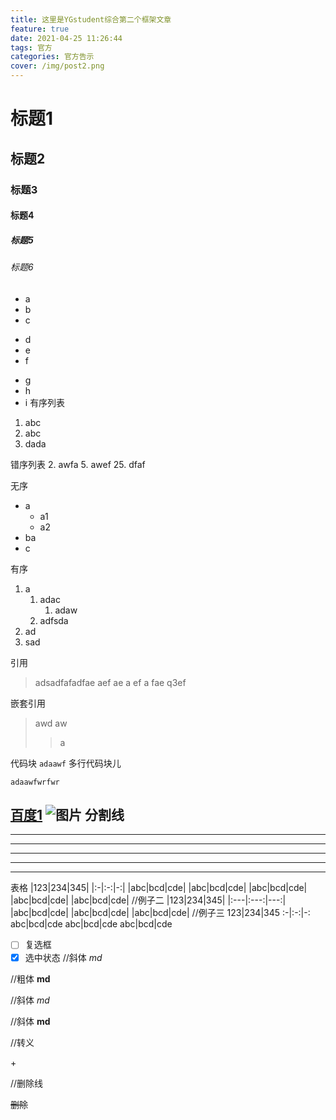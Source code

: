 ```yaml
---
title: 这里是YGstudent综合第二个框架文章
feature: true
date: 2021-04-25 11:26:44
tags: 官方
categories: 官方告示
cover: /img/post2.png
---
```

# 标题1 #
## 标题2 ##
### 标题3 ###
#### 标题4 ####
##### 标题5 #####
###### 标题6 #######

+ a
+ b
+ c
 
- d
- e
- f
 
* g
* h
* i
有序列表
1. abc
2. abc
3. dada
 
错序列表
2. awfa
5. awef
25. dfaf

无序
+ a
  + a1
  + a2
+ ba
+ c
 
有序
1. a
   1. adac
      1. adaw
   2. adfsda
2. ad
3. sad

引用
> adsadfafadfae  aef ae 
a ef a fae q3ef 
 
嵌套引用
> awd aw
>> a

代码块
`
adaawf
`
多行代码块儿
```
adaawfwrfwr
```

[百度1](www.baidu.com)
![图片](https://note.youdao.com/favicon.ico)
分割线
---
- - -
-------
*****
* * *
____

表格
|123|234|345|
|:-|:-:|-:|
|abc|bcd|cde|
|abc|bcd|cde|
|abc|bcd|cde|
|abc|bcd|cde|
|abc|bcd|cde|
//例子二
|123|234|345|
|:---|:---:|---:|
|abc|bcd|cde|
|abc|bcd|cde|
|abc|bcd|cde|
//例子三
123|234|345
:-|:-:|-:
abc|bcd|cde
abc|bcd|cde
abc|bcd|cde

- [ ] 复选框
- [x] 选中状态
//斜体
*md*
 
//粗体
**md**
 
//斜体
_md_
 
//斜体
__md__
 
//转义
 
\+
 
//删除线
 
~~删除~~